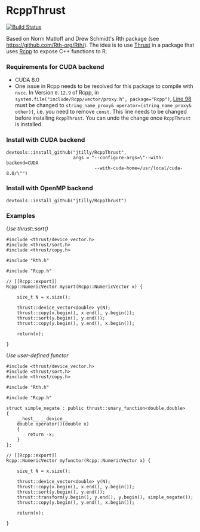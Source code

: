 RcppThrust
===
[![Build Status](https://travis-ci.org/jtilly/RcppThrust.svg?branch=master)](https://travis-ci.org/jtilly/RcppThrust)

Based on Norm Matloff and Drew Schmidt's Rth package (see https://github.com/Rth-org/Rth/). The idea is to use [Thrust](https://thrust.github.io/) in a package that uses [Rcpp](http://www.rcpp.org/) to expose C++ functions to R.

### Requirements for CUDA backend
 * CUDA 8.0
 * One issue in Rcpp needs to be resolved for this package to compile with `nvcc`. In Version `0.12.9` of Rcpp, in `system.file("include/Rcpp/vector/proxy.h", package="Rcpp")`, [Line 98](https://github.com/RcppCore/Rcpp/blob/0.12.9/inst/include/Rcpp/vector/proxy.h#L98) must be changed to `string_name_proxy& operator=(string_name_proxy& other){`, i.e. you need to remove `const`. This line needs to be changed before installing `RcppThrust`. You can undo the change once `RcppThrust` is installed.

### Install with CUDA backend
```{r}
devtools::install_github("jtilly/RcppThrust",
                         args = "--configure-args=\"--with-backend=CUDA
                                 --with-cuda-home=/usr/local/cuda-8.0/\"")
```

### Install with OpenMP backend
```{r}
devtools::install_github("jtilly/RcppThrust")
```

### Examples

*Use thrust::sort()*
```{c++}
#include <thrust/device_vector.h>
#include <thrust/sort.h>
#include <thrust/copy.h>

#include "Rth.h"

#include "Rcpp.h"

// [[Rcpp::export]]
Rcpp::NumericVector mysort(Rcpp::NumericVector x) {

    size_t N = x.size();

    thrust::device_vector<double> y(N);
    thrust::copy(x.begin(), x.end(), y.begin());
    thrust::sort(y.begin(), y.end());
    thrust::copy(y.begin(), y.end(), x.begin());

    return(x);

}
```
*Use user-defined functor*
```{c++}
#include <thrust/device_vector.h>
#include <thrust/sort.h>
#include <thrust/copy.h>

#include "Rth.h"

#include "Rcpp.h"

struct simple_negate : public thrust::unary_function<double,double>
{
    __host__ __device__
    double operator()(double x)
    {
        return -x;
    }
};

// [[Rcpp::export]]
Rcpp::NumericVector myfunctor(Rcpp::NumericVector x) {

    size_t N = x.size();

    thrust::device_vector<double> y(N);
    thrust::copy(x.begin(), x.end(), y.begin());
    thrust::sort(y.begin(), y.end());
    thrust::transform(y.begin(), y.end(), y.begin(), simple_negate());
    thrust::copy(y.begin(), y.end(), x.begin());

    return(x);

}
```
